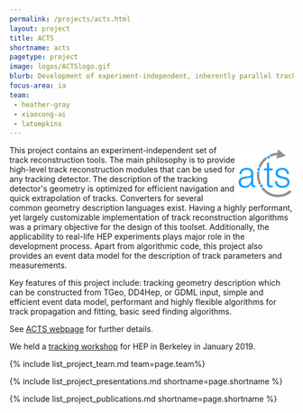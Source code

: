 ```yaml
---
permalink: /projects/acts.html
layout: project
title: ACTS
shortname: acts
pagetype: project
image: logos/ACTSlogo.gif
blurb: Development of experiment-independent, inherently parallel track reconstruction.
focus-area: ia
team:
 - heather-gray
 - xiaocong-ai
 - latompkins
---
```


<img src="/assets/logos/ACTSlogo.gif" width="20%" align="right"/>

This project contains an experiment-independent set of track reconstruction tools. The main philosophy is to provide high-level track reconstruction modules that can be used for any tracking detector. The description of the tracking detector's geometry is optimized for efficient navigation and quick extrapolation of tracks. Converters for several common geometry description languages exist. Having a highly performant, yet largely customizable implementation of track reconstruction algorithms was a primary objective for the design of this toolset. Additionally, the applicability to real-life HEP experiments plays major role in the development process. Apart from algorithmic code, this project also provides an event data model for the description of track parameters and measurements.

Key features of this project include: tracking geometry description which can be constructed from TGeo, DD4Hep, or GDML input, simple and efficient event data model, performant and highly flexible algorithms for track propagation and fitting, basic seed finding algorithms.

See [ACTS webpage](http://acts.web.cern.ch/ACTS/) for further details.

We held a [tracking workshop](https://indico.physics.lbl.gov/indico/event/712/tracking) for HEP in Berkeley in January 2019.

{% include list_project_team.md team=page.team%}

{% include list_project_presentations.md shortname=page.shortname %}

{% include list_project_publications.md shortname=page.shortname %}
